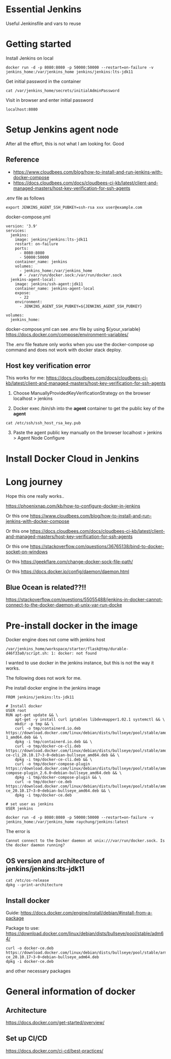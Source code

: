 # Essential Jenkins
Useful Jenkinsfile and vars to reuse

# Getting started

Install Jenkins on local
```
docker run -d -p 8080:8080 -p 50000:50000 --restart=on-failure -v jenkins_home:/var/jenkins_home jenkins/jenkins:lts-jdk11
```

Get initial password in the container
```
cat /var/jenkins_home/secrets/initialAdminPassword
```

Visit in browser and enter initial password 
```
localhost:8080
```

# Setup Jenkins agent node

After all the effort, this is not what I am looking for. Good

## Reference
 - https://www.cloudbees.com/blog/how-to-install-and-run-jenkins-with-docker-compose
 - https://docs.cloudbees.com/docs/cloudbees-ci-kb/latest/client-and-managed-masters/host-key-verification-for-ssh-agents


.env file as follows
```
export JENKINS_AGENT_SSH_PUBKEY=ssh-rsa xxx user@example.com
```

docker-compose.yml
```
version: '3.9'
services:
  jenkins:
    image: jenkins/jenkins:lts-jdk11
    restart: on-failure
    ports:
      - 8080:8080
      - 50000:50000
    container_name: jenkins
    volumes:
      - jenkins_home:/var/jenkins_home
      # - /var/run/docker.sock:/var/run/docker.sock
  jenkins-agent-local:
    image: jenkins/ssh-agent:jdk11
    container_name: jenkins-agent-local
    expose:
      - 22
    environment:
      - JENKINS_AGENT_SSH_PUBKEY=${JENKINS_AGENT_SSH_PUBKEY}

volumes:
  jenkins_home:
```

docker-compose.yml can see .env file by using ${your_variable} 
https://docs.docker.com/compose/environment-variables/

The .env file feature only works when you use the docker-compose up command and does not work with docker stack deploy.


## Host key verification error

This works for me:
https://docs.cloudbees.com/docs/cloudbees-ci-kb/latest/client-and-managed-masters/host-key-verification-for-ssh-agents

1. Choose ManuallyProvidedKeyVerificationStrategy on the browser localhost > jenkins

2. Docker exec /bin/sh into the **agent** container to get the public key of the **agent**
```
cat /etc/ssh/ssh_host_rsa_key.pub
```

3. Paste the agent public key manually on the browser localhost > jenkins > Agent Node Configure



# Install Docker Cloud in Jenkins



# Long journey

Hope this one really works..

https://phoenixnap.com/kb/how-to-configure-docker-in-jenkins

Or this one
https://www.cloudbees.com/blog/how-to-install-and-run-jenkins-with-docker-compose

Or this one
https://docs.cloudbees.com/docs/cloudbees-ci-kb/latest/client-and-managed-masters/host-key-verification-for-ssh-agents

Or this one
https://stackoverflow.com/questions/36765138/bind-to-docker-socket-on-windows

Or this 
https://geekflare.com/change-docker-sock-file-path/


Or this
https://docs.docker.jp/config/daemon/daemon.html

## Blue Ocean is related??!!

https://stackoverflow.com/questions/55055488/jenkins-in-docker-cannot-connect-to-the-docker-daemon-at-unix-var-run-docke



# Pre-install docker in the image

Docker engine does not come with jenkins host
```
/var/jenkins_home/workspace/starter/flask@tmp/durable-d46f33a0/script.sh: 1: docker: not found
```
I wanted to use docker in the jenkins instance, but this is not the way it works.

The following does not work for me. 

Pre install docker engine in the jenkins image
```
FROM jenkins/jenkins:lts-jdk11

# Install docker
USER root
RUN apt-get update && \
    apt-get -y install curl iptables libdevmapper1.02.1 systemctl && \
    mkdir -p tmp && \
    curl -o tmp/containerd.io.deb https://download.docker.com/linux/debian/dists/bullseye/pool/stable/amd64/containerd.io_1.6.6-1_amd64.deb && \
    dpkg -i tmp/containerd.io.deb && \
    curl -o tmp/docker-ce-cli.deb https://download.docker.com/linux/debian/dists/bullseye/pool/stable/amd64/docker-ce-cli_20.10.17~3-0~debian-bullseye_amd64.deb && \
    dpkg -i tmp/docker-ce-cli.deb && \
    curl -o tmp/docker-compose-plugin https://download.docker.com/linux/debian/dists/bullseye/pool/stable/amd64/docker-compose-plugin_2.6.0~debian-bullseye_amd64.deb && \
    dpkg -i tmp/docker-compose-plugin && \
    curl -o tmp/docker-ce.deb https://download.docker.com/linux/debian/dists/bullseye/pool/stable/amd64/docker-ce_20.10.17~3-0~debian-bullseye_amd64.deb && \
    dpkg -i tmp/docker-ce.deb

# set user as jenkins
USER jenkins
```

```
docker run -d -p 8080:8080 -p 50000:50000 --restart=on-failure -v jenkins_home:/var/jenkins_home raychung/jenkins:latest
```

The error is
```
Cannot connect to the Docker daemon at unix:///var/run/docker.sock. Is the docker daemon running?
```

## OS version and architecture of jenkins/jenkins:lts-jdk11
```
cat /etc/os-release
dpkg --print-architecture
```

## Install docker

Guide: https://docs.docker.com/engine/install/debian/#install-from-a-package

Package to use: https://download.docker.com/linux/debian/dists/bullseye/pool/stable/adm64/

```
curl -o docker-ce.deb https://download.docker.com/linux/debian/dists/bullseye/pool/stable/arm64/docker-ce_20.10.17~3-0~debian-bullseye_adm64.deb
dpkg -i docker-ce.deb
```
and other necessary packages


# General information of docker

## Architecture
https://docs.docker.com/get-started/overview/

## Set up CI/CD
https://docs.docker.com/ci-cd/best-practices/
